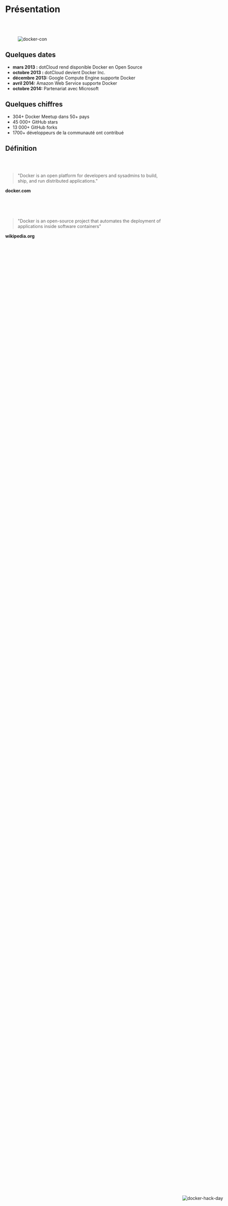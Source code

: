 # Présentation

<figure>
    <img style="padding-top: 50px" src="ressources/intro.jpeg" alt="docker-con"/>
</figure>



## Quelques dates

- **mars 2013 :** dotCloud rend disponible Docker en Open Source
- **octobre 2013 :** dotCloud devient Docker Inc.
- **décembre 2013:** Google Compute Engine supporte Docker
- **avril 2014:** Amazon Web Service supporte Docker
- **octobre 2014:** Partenariat avec Microsoft



## Quelques chiffres

- 304+ Docker Meetup dans 50+ pays
- 45 000+ GitHub stars
- 13 000+ GitHub forks
- 1700+ développeurs de la communauté ont contribué

<figure style="position: absolute; bottom: 50px; left: -100px;">
    <img width="50%" src="ressources/docker-nantes.jpeg" alt="docker-hack-day"/>
</figure>
<figure style="position: absolute; bottom: 100px; right: 0px;">
    <img src="ressources/doker-meetup.jpeg" alt="docker-hack-day"/>
</figure>




## Définition

<br/>
<br/>

> "Docker is an open platform for developers and sysadmins to build, ship, and run distributed applications."

<!-- .element: class="align-right spacer" -->
**docker.com**

<br/>
<br/>
<br/>

> "Docker is an open-source project that automates the deployment of applications inside software containers"

<!-- .element: class="align-right spacer" -->
**wikipedia.org**
